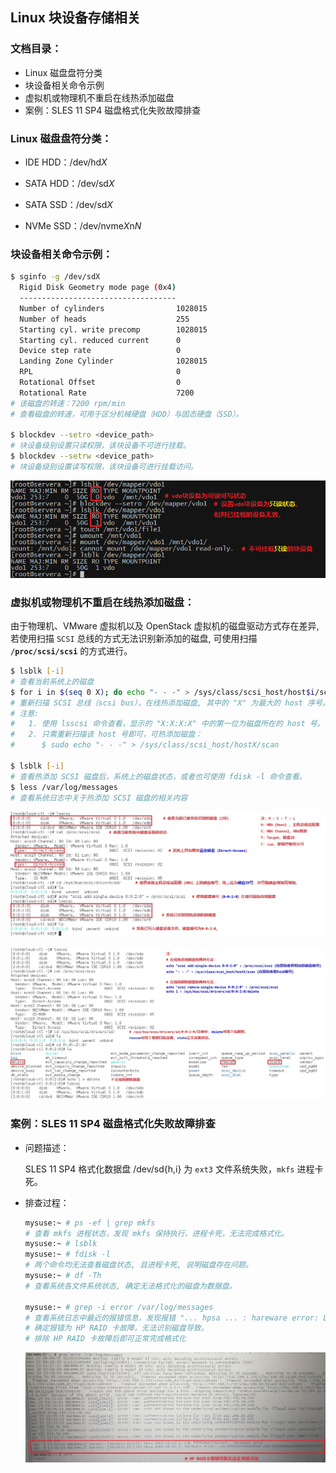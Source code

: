 ## Linux 块设备存储相关

### 文档目录：

- Linux 磁盘盘符分类
- 块设备相关命令示例
- 虚拟机或物理机不重启在线热添加磁盘
- 案例：SLES 11 SP4 磁盘格式化失败故障排查

### Linux 磁盘盘符分类：

- IDE HDD：/dev/hd*X*

- SATA HDD：/dev/sd*X*

- SATA SSD：/dev/sd*X*

- NVMe SSD：/dev/nvme*X*n*N*

### 块设备相关命令示例：

```bash
$ sginfo -g /dev/sdX
  Rigid Disk Geometry mode page (0x4)
  -----------------------------------
  Number of cylinders                1028015
  Number of heads                    255
  Starting cyl. write precomp        1028015
  Starting cyl. reduced current      0
  Device step rate                   0
  Landing Zone Cylinder              1028015
  RPL                                0
  Rotational Offset                  0
  Rotational Rate                    7200
# 该磁盘的转速：7200 rpm/min
# 查看磁盘的转速，可用于区分机械硬盘（HDD）与固态硬盘（SSD）。

$ blockdev --setro <device_path>
# 块设备级别设置只读权限，该块设备不可进行挂载。
$ blockdev --setrw <device_path>
# 块设备级别设置读写权限，该块设备可进行挂载访问。
```

![](https://github.com/Alberthua-Perl/tech-docs/blob/master/images/linux-blockdev-demo/blockdev-example.png)

### 虚拟机或物理机不重启在线热添加磁盘：

由于物理机、VMware 虚拟机以及 OpenStack 虚拟机的磁盘驱动方式存在差异, 若使用扫描 `SCSI` 总线的方式无法识别新添加的磁盘, 可使用扫描 **`/proc/scsi/scsi`** 的方式进行。

```bash
$ lsblk [-i]
# 查看当前系统上的磁盘
$ for i in $(seq 0 X); do echo "- - -" > /sys/class/scsi_host/host$i/scan; done
# 重新扫描 SCSI 总线（scsi bus），在线热添加磁盘, 其中的 "X" 为最大的 host 序号。
# 注意:
#   1. 使用 lsscsi 命令查看，显示的 "X:X:X:X" 中的第一位为磁盘所在的 host 号。
#   2. 只需重新扫描该 host 号即可，可热添加磁盘：
#      $ sudo echo "- - -" > /sys/class/scsi_host/hostX/scan

$ lsblk [-i]
# 查看热添加 SCSI 磁盘后，系统上的磁盘状态，或者也可使用 fdisk -l 命令查看。
$ less /var/log/messages
# 查看系统日志中关于热添加 SCSI 磁盘的相关内容
```

![](https://github.com/Alberthua-Perl/tech-docs/blob/master/images/linux-blockdev-demo/add-scsi-device-online-1.jpg)

![](https://github.com/Alberthua-Perl/tech-docs/blob/master/images/linux-blockdev-demo/add-scsi-device-online-2.jpg)

### 案例：SLES 11 SP4 磁盘格式化失败故障排查

- 问题描述：
  
  SLES 11 SP4 格式化数据盘 /dev/sd{h,i} 为 `ext3` 文件系统失败，`mkfs` 进程卡死。

- 排查过程：
  
  ```bash
  mysuse:~ # ps -ef | grep mkfs
  # 查看 mkfs 进程状态，发现 mkfs 保持执行，进程卡死，无法完成格式化。
  mysuse:~ # lsblk
  mysuse:~ # fdisk -l
  # 两个命令均无法查看磁盘状态, 且进程卡死, 说明磁盘存在问题。
  mysuse:~ # df -Th
  # 查看系统各文件系统状态, 确定无法格式化的磁盘为数据盘。
  
  mysuse:~ # grep -i error /var/log/messages
  # 查看系统日志中最近的报错信息，发现报错 "... hpsa ... : hareware error: LUN... CDB:..."
  # 确定报错为 HP RAID 卡故障，无法识别磁盘导致。
  # 排除 HP RAID 卡故障后即可正常完成格式化
  ```
  
  ![](https://github.com/Alberthua-Perl/tech-docs/blob/master/images/linux-blockdev-demo/raid-error.jpg)
